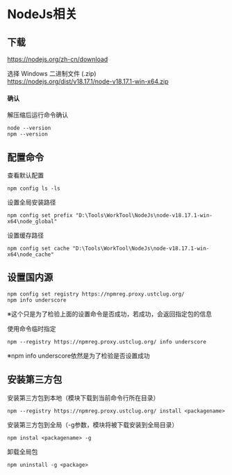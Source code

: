 # NodeJs相关

## 下载
https://nodejs.org/zh-cn/download  

选择 Windows 二进制文件 (.zip)  
https://nodejs.org/dist/v18.17.1/node-v18.17.1-win-x64.zip

#### 确认
解压缩后运行命令确认
```
node --version
npm --version
```

## 配置命令

查看默认配置
```
npm config ls -ls
```

设置全局安装路径
```
npm config set prefix "D:\Tools\WorkTool\NodeJs\node-v18.17.1-win-x64\node_global"
```

设置缓存路径
```
npm config set cache "D:\Tools\WorkTool\NodeJs\node-v18.17.1-win-x64\node_cache"
```

## 设置国内源
```
npm config set registry https://npmreg.proxy.ustclug.org/
npm info underscore
```
※这个只是为了检验上面的设置命令是否成功，若成功，会返回指定包的信息  

使用命令临时指定
```
npm --registry https://npmreg.proxy.ustclug.org/ info underscore
```
※npm info underscore依然是为了检验是否设置成功

## 安装第三方包

安装第三方包到本地（模块下载到当前命令行所在目录）
```
npm --registry https://npmreg.proxy.ustclug.org/ install <packagename>
```

安装第三方包到全局（-g参数，模块将被下载安装到全局目录）
```
npm instal <packagename> -g
```

卸载全局包
```
npm uninstall -g <package>
```


